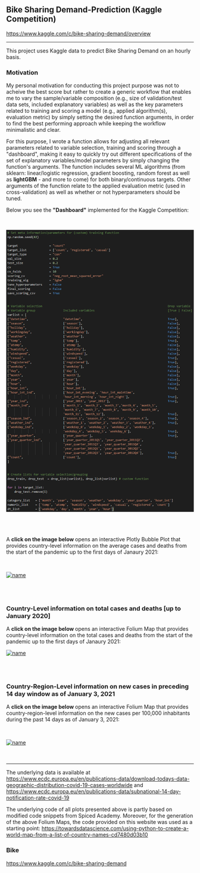 ## Bike Sharing Demand-Prediction (Kaggle Competition)
https://www.kaggle.com/c/bike-sharing-demand/overview

---
This project uses Kaggle data to predict Bike Sharing Demand on an hourly basis.

### Motivation
My personal motivation for conducting this project purpose was not to acheive the best score but rather to create a generic workflow that enables me to vary the sample/variable composition (e.g., size of validation/test data sets, included explanatory variables) as well as the key parameters related to training and scoring a model (e.g., applied algorithm(s), evaluation metric) by simply setting the desired function arguments, in order to find the best performing approach while keeping the workflow minimalistic and clear.

For this purpose, I wrote a function allows for adjusting all relevant parameters related to variable selection, training and scoring through a "dashboard", making it easy to quickly try out different specifications of the set of explanatory variables/model parameters by simply changing the function's arguments. The function includes several ML algorithms (from sklearn: linear/logistic regression, gradient boosting, random forest as well as **lightGBM** - and more to come) for both binary/continuous targets. Other arguments of the function relate to the applied evaluation metric (used in cross-validation) as well as whether or not hyperparameters should be tuned. 

Below you see the **"Dashboard"** implemented for the Kaggle Competition:

<br/>

![](https://github.com/NaderH84/Bike_Demand_Prediction-Kaggle-/blob/main/control_panel.png)

<br/>

<br/>

A <strong> click on the image below </strong> opens an interactive Plotly Bubble Plot that provides country-level information on the average cases and deaths from the start of the pandemic up to the first days of Janaury 2021:

<br/>

[![name](plotly_bubble.gif)](https://raw.githack.com/spicedacademy/tensor-tarragon-student-code/nader/week2/interactive_cases.html?token=AGFS44KJGTQMHXBC5GND6ODABP5MQ)

<br/>
<br/>

### Country-Level information on total cases and deaths [up to January 2020]

A <strong> click on the image below </strong> opens an interactive Folium Map that provides country-level information on the total cases and deaths from the start of the pandemic up to the first days of Janaury 2021: 

[![name](World_Map.gif)](https://raw.githack.com/spicedacademy/tensor-tarragon-student-code/nader/week2/world_map.html?token=AGFS44NMP25MF7XVC2TDL23AA7PSG)

<br/>
<br/>

### Country-Region-Level information on new cases in preceding 14 day window as of January 3, 2021

A <strong> click on the image below </strong> opens an interactive Folium Map that provides country-region-level information on the new cases per 100,000 inhabitants during the past 14 days as of January 3, 2021:

<br/>

[![name](European_subnational.gif)](https://raw.githack.com/spicedacademy/tensor-tarragon-student-code/nader/week2/europe_subnational_map.html?token=AGFS44J27SIQHSTYCJJNYKTABP5HI)
<br/>
<br/>
<br/>

---

The underlying data is available at https://www.ecdc.europa.eu/en/publications-data/download-todays-data-geographic-distribution-covid-19-cases-worldwide and https://www.ecdc.europa.eu/en/publications-data/subnational-14-day-notification-rate-covid-19


The underlying code of all plots presented above is partly based on modified code snippets from Spiced Academy. Moreover, for the generation of the above Folium Maps, the code provided on this website was used as a starting point: https://towardsdatascience.com/using-python-to-create-a-world-map-from-a-list-of-country-names-cd7480d03b10


### Bike 

https://www.kaggle.com/c/bike-sharing-demand
